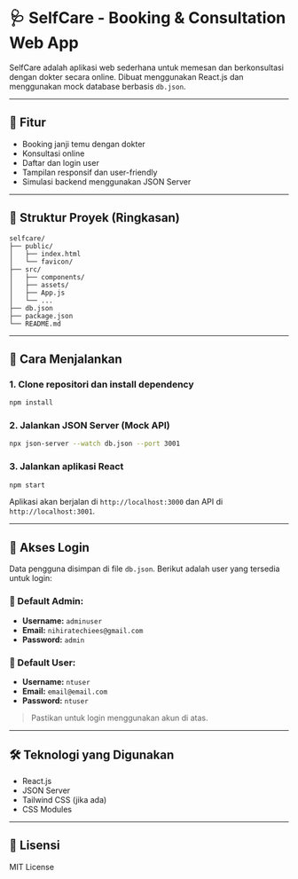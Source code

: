 # 🩺 SelfCare - Booking & Consultation Web App

SelfCare adalah aplikasi web sederhana untuk memesan dan berkonsultasi dengan dokter secara online. Dibuat menggunakan React.js dan menggunakan mock database berbasis `db.json`.

---

## 🚀 Fitur

- Booking janji temu dengan dokter
- Konsultasi online
- Daftar dan login user
- Tampilan responsif dan user-friendly
- Simulasi backend menggunakan JSON Server

---

## 📁 Struktur Proyek (Ringkasan)

```
selfcare/
├── public/
│   ├── index.html
│   └── favicon/
├── src/
│   ├── components/
│   ├── assets/
│   ├── App.js
│   └── ...
├── db.json
├── package.json
└── README.md
```

---

## 🔧 Cara Menjalankan

### 1. Clone repositori dan install dependency

```bash
npm install
```

### 2. Jalankan JSON Server (Mock API)

```bash
npx json-server --watch db.json --port 3001
```

### 3. Jalankan aplikasi React

```bash
npm start
```

Aplikasi akan berjalan di `http://localhost:3000` dan API di `http://localhost:3001`.

---

## 🔐 Akses Login

Data pengguna disimpan di file `db.json`. Berikut adalah user yang tersedia untuk login:

### 👤 Default Admin:

- **Username:** `adminuser`
- **Email:** `nihiratechiees@gmail.com`
- **Password:** `admin`

### 👤 Default User:

- **Username:** `ntuser`
- **Email:** `email@email.com`
- **Password:** `ntuser`

> Pastikan untuk login menggunakan akun di atas.

---

## 🛠 Teknologi yang Digunakan

- React.js
- JSON Server
- Tailwind CSS (jika ada)
- CSS Modules

---

## 📄 Lisensi

MIT License
